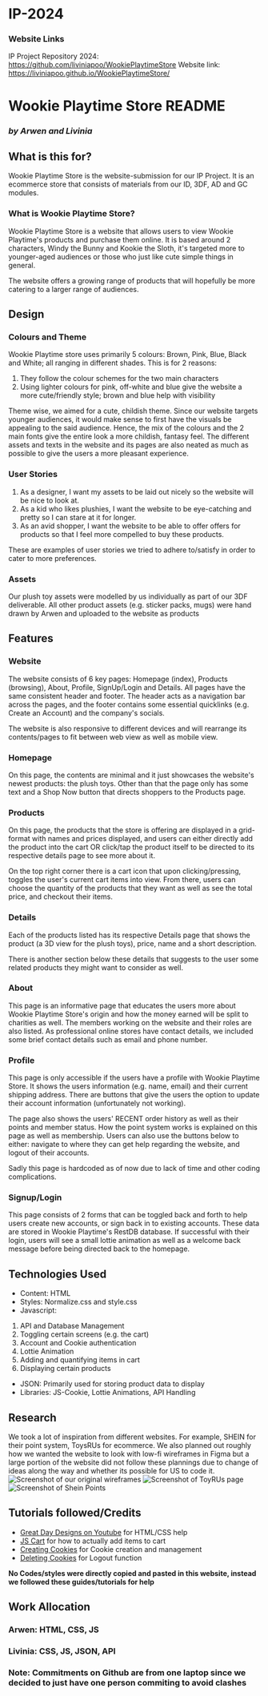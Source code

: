 # IP-2024
### Website Links
IP Project Repository 2024: https://github.com/liviniapoo/WookiePlaytimeStore
Website link: https://liviniapoo.github.io/WookiePlaytimeStore/

# Wookie Playtime Store README
### _by Arwen and Livinia_
## What is this for?
Wookie Playtime Store is the website-submission for our IP Project.
It is an ecommerce store that consists of materials from our ID, 3DF, AD and GC modules.

### What is Wookie Playtime Store?
Wookie Playtime Store is a website that allows users to view Wookie Playtime's products and purchase them online.
It is based around 2 characters, Windy the Bunny and Kookie the Sloth, it's targeted more to younger-aged audiences or those who just like cute simple things in general.

The website offers a growing range of products that will hopefully be more catering to a larger range of audiences.

## Design
### Colours and Theme
Wookie Playtime store uses primarily 5 colours: Brown, Pink, Blue, Black and White; all ranging in different shades.
This is for 2 reasons:
1. They follow the colour schemes for the two main characters
2. Using lighter colours for pink, off-white and blue give the website a more cute/friendly style; brown and blue help with visibility

Theme wise, we aimed for a cute, childish theme. Since our website targets younger audiences, it would make sense to first have the visuals be appealing to the said audience. Hence, the mix of the colours and the 2 main fonts give the entire look a more childish, fantasy feel. The different assets and texts in the website and its pages are also neated as much as possible to give the users a more pleasant experience.

### User Stories
1. As a designer, I want my assets to be laid out nicely so the website will be nice to look at.
2. As a kid who likes plushies, I want the website to be eye-catching and pretty so I can stare at it for longer.
3. As an avid shopper, I want the website to be able to offer offers for products so that I feel more compelled to buy these products.

These are examples of user stories we tried to adhere to/satisfy in order to cater to more preferences.

### Assets
Our plush toy assets were modelled by us individually as part of our 3DF deliverable. 
All other product assets (e.g. sticker packs, mugs) were hand drawn by Arwen and uploaded to the website as products

## Features
### Website
The website consists of 6 key pages: Homepage (index), Products (browsing), About, Profile, SignUp/Login and Details.
All pages have the same consistent header and footer. The header acts as a navigation bar across the pages, and the footer contains some essential quicklinks (e.g. Create an Account) and the company's socials.

The website is also responsive to different devices and will rearrange its contents/pages to fit between web view as well as mobile view.

### Homepage
On this page, the contents are minimal and it just showcases the website's newest products: the plush toys.
Other than that the page only has some text and a Shop Now button that directs shoppers to the Products page.

### Products
On this page, the products that the store is offering are displayed in a grid-format with names and prices displayed, and users can either directly add the product into the cart OR click/tap the product itself to be directed to its respective details page to see more about it.

On the top right corner there is a cart icon that upon clicking/pressing, toggles the user's current cart items into view. From there, users can choose the quantity of the products that they want as well as see the total price, and checkout their items.

### Details
Each of the products listed has its respective Details page that shows the product (a 3D view for the plush toys), price, name and a short description.

There is another section below these details that suggests to the user some related products they might want to consider as well.

### About
This page is an informative page that educates the users more about Wookie Playtime Store's origin and how the money earned will be split to charities as well. The members working on the website and their roles are also listed. As professional online stores have contact details, we included some brief contact details such as email and phone number.

### Profile
This page is only accessible if the users have a profile with Wookie Playtime Store. It shows the users information (e.g. name, email) and their current shipping address. There are buttons that give the users the option to update their account information (unfortunately not working). 

The page also shows the users' RECENT order history as well as their points and member status. 
How the point system works is explained on this page as well as membership. 
Users can also use the buttons below to either: navigate to where they can get help regarding the website, and logout of their accounts.

Sadly this page is hardcoded as of now due to lack of time and other coding complications.

### Signup/Login
This page consists of 2 forms that can be toggled back and forth to help users create new accounts, or sign back in to existing accounts. These data are stored in Wookie Playtime's RestDB database. If successful with their login, users will see a small lottie animation as well as a welcome back message before being directed back to the homepage.

## Technologies Used
- Content: HTML
- Styles: Normalize.css and style.css
- Javascript:
1. API and Database Management
2. Toggling certain screens (e.g. the cart)
3. Account and Cookie authentication
4. Lottie Animation
5. Adding and quantifying items in cart
6. Displaying certain products
- JSON: Primarily used for storing product data to display
- Libraries: JS-Cookie, Lottie Animations, API Handling

## Research
We took a lot of inspiration from different websites. For example,  SHEIN for their point system, ToysRUs for ecommerce. We also planned out roughly how we wanted the website to look with low-fi wireframes in Figma but a large portion of the website did not follow these plannings due to change of ideas along the way and whether its possible for US to code it.
![Screenshot of our original wireframes](readME_images/wireframe_ss.png)
![Screenshot of ToyRUs page](readME_images/ToysRUs_page.png)
![Screenshot of Shein Points](readME_images/Shein_Points.png)

## Tutorials followed/Credits
- [Great Day Designs on Youtube](https://www.youtube.com/@greatdaydesigns) for HTML/CSS help
- [JS Cart](https://www.youtube.com/watch?v=gXWohFYrI0M) for how to actually add items to cart
- [Creating Cookies](https://www.youtube.com/watch?v=KzG6NtO8qdg) for Cookie creation and management
- [Deleting Cookies](https://www.youtube.com/watch?v=t3Dm3n2EvoY) for Logout function

**No Codes/styles were directly copied and pasted in this website, instead we followed these guides/tutorials for help**

## Work Allocation
### Arwen: HTML, CSS, JS
### Livinia: CSS, JS, JSON, API
### Note: Commitments on Github are from one laptop since we decided to just have one person commiting to avoid clashes